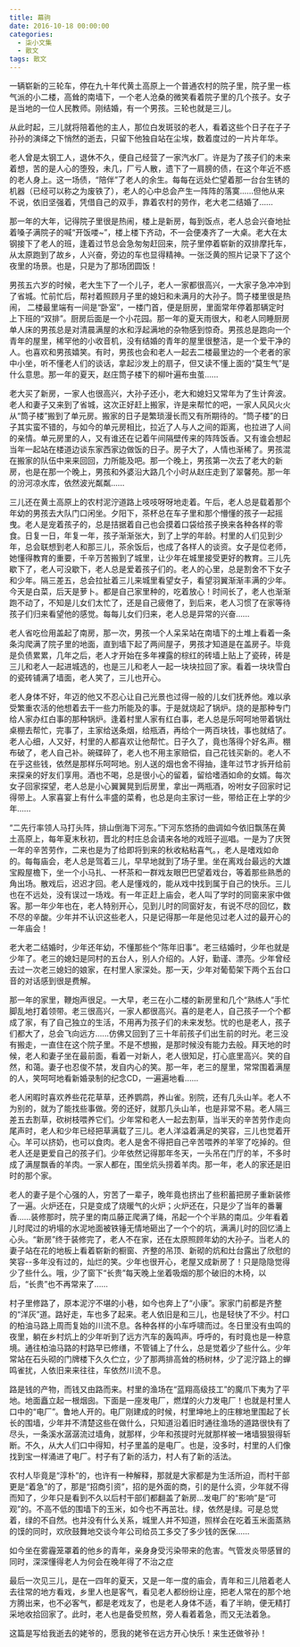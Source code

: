 ```yaml
---
title: 幕驹
date: 2016-10-18 00:00:00
categories:
  - 柒小文集
  - 散文
tags: 散文
---
```

一辆崭新的三轮车，停在九十年代黄土高原上一个普通农村的院子里，院子里一栋气派的小二楼，高耸的南墙下，一个老人沧桑的微笑看着院子里的几个孩子。女子是当地的一位人民教师。刚结婚，有一个男孩。三轮也就是三儿。
<!-- more -->
从此时起，三儿就将陪着他的主人，那位白发斑驳的老人，看着这些个日子在子子孙孙的演绎之下悄然的逝去，只留下他独自站在尘埃，数着度过的一片片年华。

老人曾是太钢工人，退休不久，便自己经营了一家汽水厂。许是为了孩子们的未来着想，苦的是人心的堕殁，未几，厂亏人散，遗下了一肩膀的债，在这个年近不惑的老人身上。这一场债，“陪伴”了老人的余生。每每在远处伫望着那一台台生锈的机器（已经可以称之为废铁了），老人的心中总会产生一阵阵的落寞......但他从来不说，依旧坚强着，凭借自己的双手，靠着农村的劳作，老大老二结婚了......

那一年的大年，记得院子里很是热闹，楼上是新房，每到饭点，老人总会兴奋地扯着嗓子满院子的喊“开饭喽~”，楼上楼下齐动，不一会便凑齐了一大桌。老大在太钢接下了老人的班，逢着过节总会急匆匆赶回来，院子里停着崭新的双排摩托车，从太原跑到了故乡，人兴奋，旁边的车也显得精神。一张泛黄的照片记录下了这个夜里的场景。也是，只是为了那场团圆饭！

男孩五六岁的时候，老大生下了一个儿子，老人一家都很高兴，一大家子急冲冲到了省城。忙前忙后，帮衬着照顾月子里的媳妇和未满月的大孙子。筒子楼里很是热闹， 二楼最里端有一间是“卧室”，一楼门首，便是厨房，里面常年停着那辆定时上下班的“双排”。厨房后面是一个小花园。那一年的夏天雨很大，和老人同睡厨房单人床的男孩总是对清晨满屋的水和浮起满地的杂物感到惊奇。男孩总是跑向一个青年的屋里，稀罕他的小收音机，没有结婚的青年的屋里很整洁，是一个爱干净的人。也喜欢和男孩嬉笑。有时，男孩也会和老人一起去二楼最里边的一个老者的家中小坐，听不懂老人们的谈话，拿起沙发上的扇子，但又读不懂上面的“莫生气”是什么意思。那一年的夏天，赵庄筒子楼下的柳叶遍布虫茧......

老大买了新房，一家人也很高兴，大孙子还小，老大和媳妇又常年为了生计奔波。老人和妻子又来到了省城，这次正好赶上搬家，许是来帮忙的吧，一家人风风火火从“筒子楼”搬到了单元房。搬家的日子是繁琐漫长而又有所期待的。“筒子楼”的日子其实蛮不错的，与如今的单元房相比，拉近了人与人之间的距离，也拉进了人间的亲情。单元房里的人，又有谁还在记着午间隔壁传来的阵阵饭香。又有谁会想起当年一起站在楼道边谈东家西家边做饭的日子。房子大了，人情也渐稀了。男孩混在搬家的队伍中来来回回，力所能及吧。那一个晚上，男孩第一次去了老大的新房，也是在那一个晚上，男孩和外婆沿大路几个小时从赵庄走到了翠馨苑。那一年的汾河凉水库，依然波光粼粼......

三儿还在黄土高原上的农村泥泞道路上吱吱呀呀地走着。午后，老人总是载着那个年幼的男孩去大队门口闲坐。夕阳下，茶杯总在车子里和那个懵懂的孩子一起摇曳。老人是宠着孩子的，总是拮据着自己也会摸着口袋给孩子换来各种各样的零食。日复一日，年复一年，孩子渐渐张大，到了上学的年龄。村里的人们见到少年，总会联想到老人和那三儿，茶余饭后，也成了各样人的谈资。女子是位老师，她懂得教育的重要，千辛万苦搬到了城里，让少年在城里接受更好的教育。三儿先歇下了，老人可没歇下，老人总是爱着孩子们的。老人的心里，总是割舍不下女子和少年。隔三差五，总会拉扯着三儿来城里看望女子，看望羽翼渐渐丰满的少年。今天是白菜，后天是萝卜。都是自己家里种的，吃着放心！时间长了，老人也渐渐跑不动了，不知是儿女们太忙了，还是自己疲倦了，到后来，老人习惯了在家等待孩子们归来看望他的感觉。每每儿女们归来，老人总是异常的兴奋......

老人省吃俭用盖起了南房，那一次，男孩一个人呆呆站在南墙下的土堆上看着一条条沟爬满了院子里的地面，直到墙下起了两间屋子，男孩才知道是在盖房子。毕竟是负债累累，几年之后，老人才开始在多年裸露的棕红的砖墙上贴上了瓷砖，砖是三儿和老人一起进城选的，也是三儿和老人一起一块块拉回了家。看着一块块雪白的瓷砖铺满了墙面，老人笑了，三儿也开心。

老人身体不好，年迈的他又不忍心让自己光景也过得一般的儿女们抚养他。难以承受繁重农活的他想着去干一些力所能及的事。于是就烧起了锅炉。烧的是那种专门给人家办红白事的那种锅炉。逢着村里人家有红白事，老人总是乐呵呵地带着锅灶桌棚去帮忙，完事了，主家给送条烟，给瓶酒，再给个一两百块钱，事也就结了。老人心细，人又好，村里的人都喜欢让他帮忙。日子久了，竟也落得个好名声。棚布破了，老人自己补。碗碟碎了，老人也不用主家赔偿，自己花钱买新的。老人不在乎这些钱，依然是那样乐呵呵地。别人送的烟也舍不得抽，逢年过节才拆开给前来探亲的好友们享用。酒也不喝，总是很小心的留着，留给嗜酒如命的女婿。每次女子回家探望，老人总是小心翼翼晃到后房里，拿出一两瓶酒，吩咐女子回家时记得带上。人家喜宴上有什么丰盛的菜肴，也总是向主家讨一些，带给正在上学的少年......

“二先行率领人马打头阵，排山倒海下河东。”下河东悠扬的曲调如今依旧飘荡在黄土高原上，每年夏末秋初，晋北的村庄总会请来各地的戏班子巡唱。一是为了庆贺一年的辛苦劳作，二来也是为了给即将到来的秋收粘粘喜气。，老人是嗜戏如命的。每每庙会，老人总是驾着三儿，早早地就到了场子里。坐在离戏台最远的大雄宝殿屋檐下，坐一个小马扎、一杯茶和一群戏友眼巴巴望着戏台，等着那些熟悉的角出场。散戏后，迟迟才回。老人是懂戏的，能从戏中找到属于自己的快乐。三儿也在不远处，没有误过一场戏。有一年正赶上庙会，老人叫了学时的同窗来家中做客。那一年少年也在，老人特别开心，见到儿时的同窗好友，有说不尽的回忆，数不尽的辛酸。少年并不认识这些老人，只是记得那一年是他见过老人过的最开心的一年庙会！

老大老二结婚时，少年还年幼，不懂那些个“陈年旧事”。老三结婚时，少年也就是少年了。老三的媳妇是同村的五台人，别人介绍的。人好，勤谨、漂亮。少年曾经去过一次老三媳妇的娘家，在村里人家深处。那一天，少年对葡萄架下两个五台口音的对话感到很是费解。

那一年的家里，鞭炮声很足。一大早，老三在小二楼的新房里和几个“熟练人”手忙脚乱地打着领带。老三很高兴，一家人都很高兴。喜的是老人，自己孩子一个个都成了家，有了自己独立的生活，不用再为孩子们的未来发愁。忧的也是老人，孩子们都大了，总会飞向远方......仿佛又回到了三十年前孩子们出生前的时光。老三没有搬走，一直住在这个院子里。不是不想搬，是那时候没有能力去般。拜天地的时候，老人和妻子坐在最前面，看着一对新人，老人很知足，打心底里高兴。笑的自然，和蔼。妻子也忍俊不禁，发自内心的笑。那一年，老三的屋里，常常围着满屋的人，笑呵呵地看新婚录制的纪念CD，一遍遍地看......

老人闲暇时喜欢养些花花草草，还养鹦鹉，养山雀。别院，还有几头山羊。老人不为别的，就为了能找些事做。旁的还好，就那几头山羊，也是非常不易。老人隔三差五去割草，砍树枝喂养它们。少年常和老人一起去割草，当半天的辛苦劳作走向尾声时，老人和少年已经把草满载了三儿。老人洋溢着满足的笑容，三儿也觉着开心。羊可以挤奶，也可以食肉。老人是舍不得把自己辛苦喂养的羊宰了吃掉的。但老人还是更爱自己的孩子们。少年依然记得那年冬天，一头吊在门厅的羊，不多时成了满屋飘香的羊肉。一家人都在，围坐炕头捞着羊肉。那一年，老人的家还是旧时的那个家。

老人的妻子是个心强的人，穷苦了一辈子，晚年竟也挤出了些积蓄把房子重新装修了一遍。火炉还在，只是变成了烧暖气的火炉；火炉还在，只是少了当年的番薯香......装修那时，院子里的南瓜藤正爬满了绳，吊起一个个半熟的南瓜。少年看着儿时爬过的坍塌的水泥地面被铁锤无情地砸出了一个个的坑，满满儿时的回忆涌上心头。“新房”终于装修完了，老人不在家，还在太原照顾年幼的大孙子。当老人的妻子站在花的地板上看着崭新的橱窗、齐整的吊顶、新砌的炕和灶台露出了欣慰的笑容--多年没有过的，灿烂的笑。少年也很开心，老屋又成新房了！只是隐隐觉得少了些什么。哦，少了窗下“长贵”每天晚上坐着吸烟的那个破旧的木椅，以后，“长贵”也不再常来了......

村子里修路了，原本泥泞不堪的小巷，如今也奔上了“小康”。家家门前都是齐整的“洋灰”道。路好走，车也多了起来。老人依旧是和三儿，也是轻快了不少。村口的柏油马路上周而复始的川流不息。各种各样的小车呼啸而过。冬日里没有虫鸣的夜里，躺在乡村炕上的少年听到了远方汽车的轰鸣声。呼呼的，有时竟也是一种意境。通往柏油马路的村路早已修缮，不管铺上了什么，总是觉着少了些什么。少年常站在石头砌的门牌楼下久久伫立，少了那两排高耸的杨树林，少了泥泞路上的蝉鸣雀扰，人依旧来来往往，车依然川流不息。

路是钱的产物，而钱又由路而来。村里的渔场在“蓝翔高级技工”的魔爪下夷为了平地。地面矗立起一根烟囱。下面是一座发电厂，燃煤的火力发电厂！也就是村里人口中的“电厂”。鲁地人开的。电厂刚建成的时候，村里坤地上的庄稼地里围起了长长的围墙，少年并不清楚这些在做什么，只知道沿着旧时通往渔场的道路很快有了尽头，一条溪水潺潺流过墙角，就那样，少年和孩提时光就那样被一堵墙狠狠得斩断。不久，从大人们口中得知，村子里盖的是电厂。也是，没多时，村里的人们像找到宝一样涌进了电厂。村子有了新的活力，村人有了新的活法。

农村人毕竟是“淳朴”的，也许有一种解释，那就是大家都是为生活所迫，而村干部更是“着急”的了，那是“招商引资”，招的是外面的商，引的是什么资，少年就不得而知了，少年只是看到不久以后村干部们都翻盖了新房...发电厂的“影响”是“可观”的。不高不低的围墙下的玉米，如今也不再茁壮。绿，依然是绿。可是总觉着，绿的不自然。也并没有什么关系，城里人并不知道，照样会在吃着玉米面蒸熟的馍的同时，欢欣鼓舞地交谈今年公司给员工多交了多少钱的医保......

如今坐在雾霾笼罩着的他乡的青年，亲身身受污染带来的危害。气管发炎带感冒的同时，深深懂得老人为何会在晚年得了不治之症

最后一次见三儿，是在一四年的夏天，又是一年一度的庙会，青年和三儿陪着老人去往常的地方看戏，乡里人也是客气，看见老人都纷纷让座，把老人常在的那个地方腾出来，也不必客气，都是老戏友了，也是老人身体不适，看了半晌，便无精打采地收拾回家了。此时，老人也是备受煎熬，旁人看着着急，而又无法着急。

这篇是写给我逝去的姥爷的，愿我的姥爷在远方开心快乐！来生还做爷孙！ 